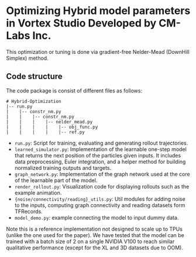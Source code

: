 # Optimizing Hybrid model parameters in Vortex Studio Developed by CM-Labs Inc.

This optimization or tuning is done via gradient-free Nelder-Mead (DownHill Simplex) method.

## Code structure
The code package is consist of different files as follows:

```
# Hybrid-Optimization
|-- run.py
|    |-- constr_nm.py
|    |    |-- constr_nm.py
|    |    |    |-- nelder_mead.py
|    |    |    |    |-- obj_func.py
|    |    |    |    |-- ref.py
```

* `run.py`: Script for training, evaluating and generating rollout trajectories.
* `learned_simulator.py`: Implementation of the learnable one-step model that returns the next position of the particles given inputs. It includes data preprocessing, Euler integration, and a helper method for building normalized training outputs and targets.
* `graph_network.py`: Implementation of the graph network used at the core of the learnable part of the model.
* `render_rollout.py`: Visualization code for displaying rollouts such as the example animation.
* `{noise/connectivity/reading}_utils.py`: Util modules for adding noise to the inputs, computing graph connectivity and reading datasets form TFRecords.
*  `model_demo.py`: example connecting the model to input dummy data.

Note this is a reference implementation not designed to scale up to TPUs (unlike the one used for the paper). We have tested that the model can be trained with a batch size of 2 on a single NVIDIA V100 to reach similar qualitative performance (except for the XL and 3D datasets due to OOM).

